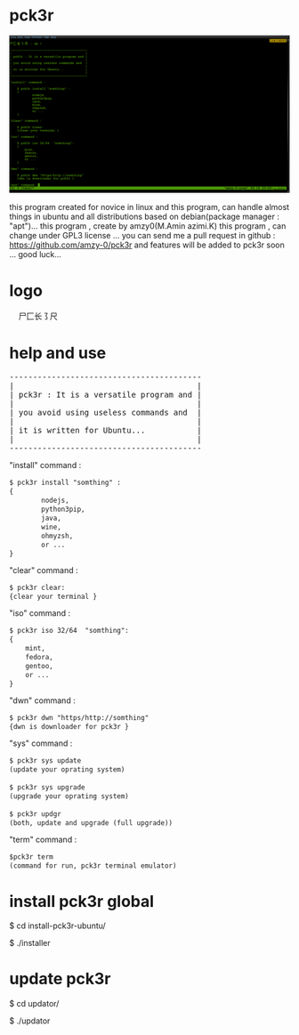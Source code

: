 



# pck3r

![Screenshot](screenshot/pck3r.png)

this program created for novice in linux   and this program, can handle almost things in ubuntu and all distributions  based on  debian(package manager : "apt")...
this program , create by amzy0(M.Amin azimi.K) this program , can change under GPL3 license ...
you can send me a pull request in github : https://github.com/amzy-0/pck3r and features will be added to pck3r soon ...
good luck...

# logo

<pre>
  尸⼕长㇌尺
</pre>

# help and  use

<pre>
-----------------------------------------
|                                       |
| pck3r : It is a versatile program and |
|                                       |
| you avoid using useless commands and  |
|                                       |
| it is written for Ubuntu...           |
|                                       |
-----------------------------------------
</pre>



"install" command :
    
    $ pck3r install "somthing" :
    {
            nodejs,
            python3pip,
            java,
            wine,
            ohmyzsh,
            or ...
    }

"clear" command :
    
    $ pck3r clear:
    {clear your terminal }

"iso" command : 
    
    $ pck3r iso 32/64  "somthing":
    {
        mint,
        fedora,
        gentoo,
        or ...
    }

"dwn" command :
    
    $ pck3r dwn "https/http://somthing"
    {dwn is downloader for pck3r }

"sys" command : 
    
    $ pck3r sys update 
    (update your oprating system)
    
    $ pck3r sys upgrade
    (upgrade your oprating system)
    
    $ pck3r updgr
    (both, update and upgrade (full upgrade))

"term" command :

    $pck3r term
    (command for run, pck3r terminal emulator)


# install pck3r  global 


$ cd install-pck3r-ubuntu/

$ ./installer


# update pck3r 


$ cd updator/

$ ./updator
